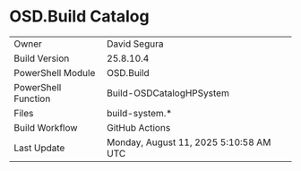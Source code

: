 ﻿# OSD.Build Catalog

| | |
|-|-|
| Owner | David Segura |
| Build Version | 25.8.10.4 |
| PowerShell Module | OSD.Build |
| PowerShell Function | Build-OSDCatalogHPSystem |
| Files | build-system.* |
| Build Workflow | GitHub Actions |
| Last Update | Monday, August 11, 2025 5:10:58 AM UTC |
